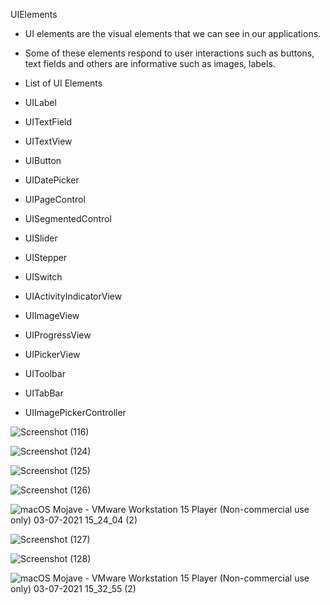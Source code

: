 
 UIElements
* UI elements are the visual elements that we can see in our applications. 
* Some of these elements respond to user interactions such as buttons, text fields and others are informative such as images, labels.

* List of UI Elements

* UILabel
* UITextField
* UITextView
* UIButton
* UIDatePicker
* UIPageControl
* UISegmentedControl
* UISlider
* UIStepper
* UISwitch
* UIActivityIndicatorView
* UIImageView
* UIProgressView
* UIPickerView
* UIToolbar
* UITabBar
* UIImagePickerController

![Screenshot (116)](https://user-images.githubusercontent.com/85922433/124351662-4f708780-dc19-11eb-92a4-c1d7369e7963.png)

![Screenshot (124)](https://user-images.githubusercontent.com/85922433/124351666-51d2e180-dc19-11eb-982e-3520705fcae6.png)

![Screenshot (125)](https://user-images.githubusercontent.com/85922433/124351667-539ca500-dc19-11eb-88f2-144869e27df2.png)

![Screenshot (126)](https://user-images.githubusercontent.com/85922433/124351670-55feff00-dc19-11eb-8230-2f9a849f8a0c.png)

![macOS Mojave - VMware Workstation 15 Player (Non-commercial use only) 03-07-2021 15_24_04 (2)](https://user-images.githubusercontent.com/85922433/124351690-70d17380-dc19-11eb-9039-95ee90d6ba2c.png)

![Screenshot (127)](https://user-images.githubusercontent.com/85922433/124351671-57c8c280-dc19-11eb-881c-199002370c26.png)


![Screenshot (128)](https://user-images.githubusercontent.com/85922433/124351675-5a2b1c80-dc19-11eb-92cb-ba158dff58e7.png)


![macOS Mojave - VMware Workstation 15 Player (Non-commercial use only) 03-07-2021 15_32_55 (2)](https://user-images.githubusercontent.com/85922433/124351692-7333cd80-dc19-11eb-89a9-be732dd447d1.png)



